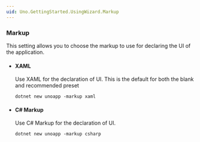 ```yaml
---
uid: Uno.GettingStarted.UsingWizard.Markup
---
```


### Markup

This setting allows you to choose the markup to use for declaring the UI of the application.

- #### XAML

    Use XAML for the declaration of UI. This is the default for both the blank and recommended preset

    ```dotnetcli
    dotnet new unoapp -markup xaml
    ```

- #### C# Markup

    Use C# Markup for the declaration of UI.

    ```dotnetcli
    dotnet new unoapp -markup csharp
    ```
